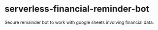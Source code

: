 # serverless-financial-reminder-bot
Secure remainder bot to work with google sheets involving financial data.
